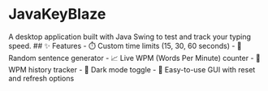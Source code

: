 # JavaKeyBlaze
A desktop application built with Java Swing to test and track your typing speed.  ## ✨ Features  - ⏱️ Custom time limits (15, 30, 60 seconds) - 📜 Random sentence generator - 📈 Live WPM (Words Per Minute) counter - 🧠 WPM history tracker - 🌙 Dark mode toggle - 🧼 Easy-to-use GUI with reset and refresh options
